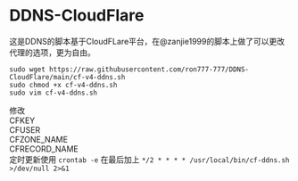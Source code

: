 # DDNS-CloudFlare
这是DDNS的脚本基于CloudFLare平台，在@zanjie1999的脚本上做了可以更改代理的选项，更为自由。
```
sudo wget https://raw.githubusercontent.com/ron777-777/DDNS-CloudFlare/main/cf-v4-ddns.sh
sudo chmod +x cf-v4-ddns.sh
sudo vim cf-v4-ddns.sh
```
修改  
CFKEY  
CFUSER  
CFZONE_NAME  
CFRECORD_NAME  
定时更新使用
`crontab -e`
在最后加上
`*/2 * * * * /usr/local/bin/cf-ddns.sh >/dev/null 2>&1` 

